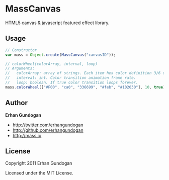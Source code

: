 MassCanvas
==========
HTML5 canvas & javascript featured effect library.

Usage
-----
``` javascript
// Constructor
var mass = Object.create(MassCanvas("canvasID"));

// colorWheel(colorArray, interval, loop)
// Arguments:
//   colorArray: array of strings. Each item hex color definition 3/6 digits.
//   interval: int. Color transition animation frame rate.
//   loop: boolean. If true color transition loops forever.
mass.colorWheel(["#F00", "ca0", "336699", "#feb", "#102030"], 10, true);
```

Author
------

**Erhan Gundogan**

+ http://twitter.com/erhangundogan
+ http://github.com/erhangundogan
+ http://mass.io


License
---------------------

Copyright 2011 Erhan Gundogan

Licensed under the MIT License.